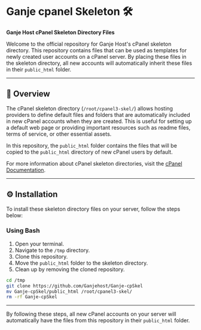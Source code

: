 # Ganje cpanel Skeleton 🛠️

**Ganje Host cPanel Skeleton Directory Files**

Welcome to the official repository for Ganje Host's cPanel skeleton directory. This repository contains files that can be used as templates for newly created user accounts on a cPanel server. By placing these files in the skeleton directory, all new accounts will automatically inherit these files in their `public_html` folder.

---

## 📄 Overview

The cPanel skeleton directory (`/root/cpanel3-skel/`) allows hosting providers to define default files and folders that are automatically included in new cPanel accounts when they are created. This is useful for setting up a default web page or providing important resources such as readme files, terms of service, or other essential assets.

In this repository, the `public_html` folder contains the files that will be copied to the `public_html` directory of new cPanel users by default.

For more information about cPanel skeleton directories, visit the [cPanel Documentation](https://docs.cpanel.net/).

---

## ⚙️ Installation

To install these skeleton directory files on your server, follow the steps below:

### Using Bash

1. Open your terminal.
2. Navigate to the `/tmp` directory.
3. Clone this repository.
4. Move the `public_html` folder to the skeleton directory.
5. Clean up by removing the cloned repository.

```bash
cd /tmp
git clone https://github.com/Ganjehost/Ganje-cpSkel
mv Ganje-cpSkel/public_html /root/cpanel3-skel/
rm -rf Ganje-cpSkel
```

---

By following these steps, all new cPanel accounts on your server will automatically have the files from this repository in their `public_html` folder.